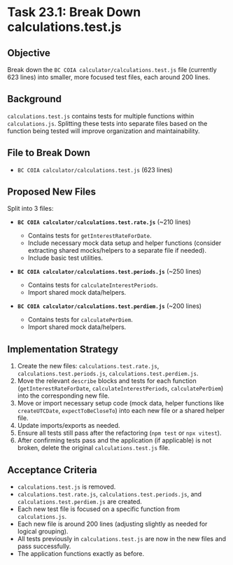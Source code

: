 # Task 23.1: Break Down calculations.test.js

## Objective
Break down the `BC COIA calculator/calculations.test.js` file (currently 623 lines) into smaller, more focused test files, each around 200 lines.

## Background
`calculations.test.js` contains tests for multiple functions within `calculations.js`. Splitting these tests into separate files based on the function being tested will improve organization and maintainability.

## File to Break Down
- `BC COIA calculator/calculations.test.js` (623 lines)

## Proposed New Files

Split into 3 files:
- **`BC COIA calculator/calculations.test.rate.js`** (~210 lines)
  - Contains tests for `getInterestRateForDate`.
  - Include necessary mock data setup and helper functions (consider extracting shared mocks/helpers to a separate file if needed).
  - Include basic test utilities.

- **`BC COIA calculator/calculations.test.periods.js`** (~250 lines)
  - Contains tests for `calculateInterestPeriods`.
  - Import shared mock data/helpers.

- **`BC COIA calculator/calculations.test.perdiem.js`** (~200 lines)
  - Contains tests for `calculatePerDiem`.
  - Import shared mock data/helpers.

## Implementation Strategy

1. Create the new files: `calculations.test.rate.js`, `calculations.test.periods.js`, `calculations.test.perdiem.js`.
2. Move the relevant `describe` blocks and tests for each function (`getInterestRateForDate`, `calculateInterestPeriods`, `calculatePerDiem`) into the corresponding new file.
3. Move or import necessary setup code (mock data, helper functions like `createUTCDate`, `expectToBeCloseTo`) into each new file or a shared helper file.
4. Update imports/exports as needed.
5. Ensure all tests still pass after the refactoring (`npm test` or `npx vitest`).
6. After confirming tests pass and the application (if applicable) is not broken, delete the original `calculations.test.js` file.

## Acceptance Criteria

- `calculations.test.js` is removed.
- `calculations.test.rate.js`, `calculations.test.periods.js`, and `calculations.test.perdiem.js` are created.
- Each new test file is focused on a specific function from `calculations.js`.
- Each new file is around 200 lines (adjusting slightly as needed for logical grouping).
- All tests previously in `calculations.test.js` are now in the new files and pass successfully.
- The application functions exactly as before.
